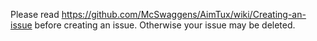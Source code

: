 Please read https://github.com/McSwaggens/AimTux/wiki/Creating-an-issue before creating an issue.
Otherwise your issue may be deleted.
